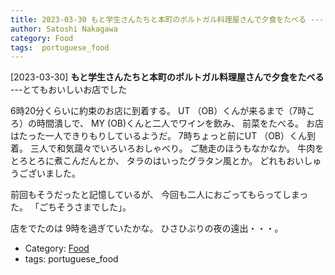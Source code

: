 ```yaml
---
title: 2023-03-30 もと学生さんたちと本町のポルトガル料理屋さんで夕食をたべる ---とてもおいしいお店でした
author: Satoshi Nakagawa
category: Food
tags:  portuguese_food
---
```


[2023-03-30] **もと学生さんたちと本町のポルトガル料理屋さんで夕食をたべる**  ---とてもおいしいお店でした

 6時20分くらいに約束のお店に到着する。
UT （OB）くんが来るまで（7時ころ）の時間潰しで、
MY (OB)くんと二人でワインを飲み、
前菜をたべる。
お店はたった一人できりもりしているようだ。
7時ちょっと前にUT （OB）くん到着。
三人で和気藹々でいろいろおしゃべり。
ご馳走のほうもなかなか。
牛肉をとろとろに煮こんだんとか、
タラのはいったグラタン風とか。
どれもおいしゅうございました。

 前回もそうだったと記憶しているが、
今回も二人におごってもらってしまった。
「ごちそうさまでした」。

 店をでたのは 9時を過ぎていたかな。
ひさひぶりの夜の遠出・・・。

- Category: [Food](https://merapano.github.io/categories.html#Food)
- tags:  portuguese_food
